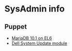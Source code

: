 # SysAdmin info

## Puppet
* [MariaDB 10.1 on EL6](Puppet/EL6/mariadb-10.1.md)
* [Dell System Update module](https://github.com/loopiv/loopiv-dsu)
